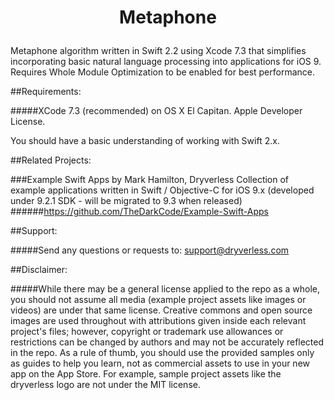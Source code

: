 <h1 align="center">

<span style="margin-bottom:0.5em;">Metaphone</span>

</h1>

Metaphone algorithm written in Swift 2.2 using Xcode 7.3 that simplifies incorporating basic natural language processing into applications for iOS 9. Requires Whole Module Optimization to be enabled for best performance.

##Requirements: 

#####XCode 7.3 (recommended) on OS X El Capitan. Apple Developer License.

You should have a basic understanding of working with Swift 2.x.

##Related Projects:

###Example Swift Apps by Mark Hamilton, Dryverless
Collection of example applications written in Swift / Objective-C for iOS 9.x (developed under 9.2.1 SDK - will be migrated to 9.3 when released)
######https://github.com/TheDarkCode/Example-Swift-Apps

##Support:

#####Send any questions or requests to: support@dryverless.com

##Disclaimer:

#####While there may be a general license applied to the repo as a whole, you should not assume all media (example project assets like images or videos) are under that same license. Creative commons and open source images are used throughout with attributions given inside each relevant project's files; however, copyright or trademark use allowances or restrictions can be changed by authors and may not be accurately reflected in the repo. As a rule of thumb, you should use the provided samples only as guides to help you learn, not as commercial assets to use in your new app on the App Store. For example, sample project assets like the dryverless logo are not under the MIT license.

